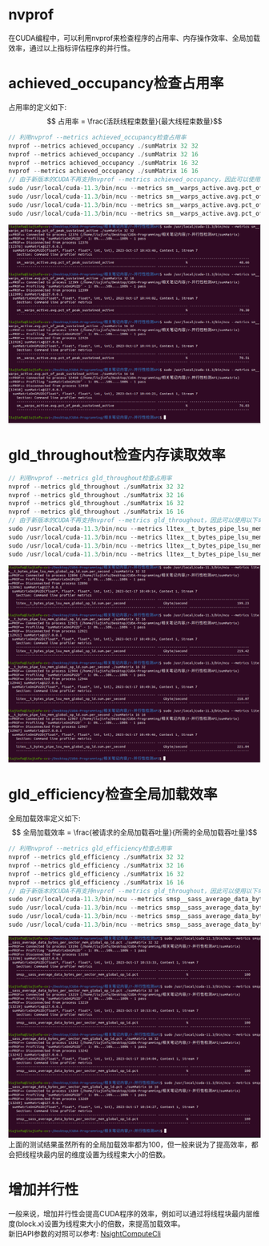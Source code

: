# nvprof
在CUDA编程中，可以利用nvprof来检查程序的占用率、内存操作效率、全局加载效率，通过以上指标评估程序的并行性。

# achieved_occupancy检查占用率
占用率的定义如下:
$$ 占用率 = \frac{活跃线程束数量}{最大线程束数量}$$
```C++
// 利用nvprof --metrics achieved_occupancy检查占用率
nvprof --metrics achieved_occupancy ./sumMatrix 32 32
nvprof --metrics achieved_occupancy ./sumMatrix 32 16
nvprof --metrics achieved_occupancy ./sumMatrix 16 32
nvprof --metrics achieved_occupancy ./sumMatrix 16 16
// 由于新版本的CUDA不再支持nvprof --metrics achieved_occupancy，因此可以使用以下命令替代:
sudo /usr/local/cuda-11.3/bin/ncu --metrics sm__warps_active.avg.pct_of_peak_sustained_active ./sumMatrix 32 32
sudo /usr/local/cuda-11.3/bin/ncu --metrics sm__warps_active.avg.pct_of_peak_sustained_active ./sumMatrix 32 16
sudo /usr/local/cuda-11.3/bin/ncu --metrics sm__warps_active.avg.pct_of_peak_sustained_active ./sumMatrix 16 32
sudo /usr/local/cuda-11.3/bin/ncu --metrics sm__warps_active.avg.pct_of_peak_sustained_active ./sumMatrix 16 16
```
<div align=center>
<img src="./achieved_occupancy.png" width="700">
</div>

# gld_throughout检查内存读取效率
```C++
// 利用nvprof --metrics gld_throughout检查占用率
nvprof --metrics gld_throughout ./sumMatrix 32 32
nvprof --metrics gld_throughout ./sumMatrix 32 16
nvprof --metrics gld_throughout ./sumMatrix 16 32
nvprof --metrics gld_throughout ./sumMatrix 16 16
// 由于新版本的CUDA不再支持nvprof --metrics gld_throughout，因此可以使用以下命令替代:
sudo /usr/local/cuda-11.3/bin/ncu --metrics l1tex__t_bytes_pipe_lsu_mem_global_op_ld.sum.per_second ./sumMatrix 32 32
sudo /usr/local/cuda-11.3/bin/ncu --metrics l1tex__t_bytes_pipe_lsu_mem_global_op_ld.sum.per_second ./sumMatrix 32 16
sudo /usr/local/cuda-11.3/bin/ncu --metrics l1tex__t_bytes_pipe_lsu_mem_global_op_ld.sum.per_second ./sumMatrix 16 32
sudo /usr/local/cuda-11.3/bin/ncu --metrics l1tex__t_bytes_pipe_lsu_mem_global_op_ld.sum.per_second ./sumMatrix 16 16
```
<div align=center>
<img src="./gld_throughout.png" width="700">
</div>

# gld_efficiency检查全局加载效率
全局加载效率定义如下:
$$ 全局加载效率 = \frac{被请求的全局加载吞吐量}{所需的全局加载吞吐量}$$
```C++
// 利用nvprof --metrics gld_efficiency检查占用率
nvprof --metrics gld_efficiency ./sumMatrix 32 32
nvprof --metrics gld_efficiency ./sumMatrix 32 16
nvprof --metrics gld_efficiency ./sumMatrix 16 32
nvprof --metrics gld_efficiency ./sumMatrix 16 16
// 由于新版本的CUDA不再支持nvprof --metrics gld_throughout，因此可以使用以下命令替代:
sudo /usr/local/cuda-11.3/bin/ncu --metrics smsp__sass_average_data_bytes_per_sector_mem_global_op_ld.pct ./sumMatrix 32 32
sudo /usr/local/cuda-11.3/bin/ncu --metrics smsp__sass_average_data_bytes_per_sector_mem_global_op_ld.pct ./sumMatrix 32 16
sudo /usr/local/cuda-11.3/bin/ncu --metrics smsp__sass_average_data_bytes_per_sector_mem_global_op_ld.pct ./sumMatrix 16 32
sudo /usr/local/cuda-11.3/bin/ncu --metrics smsp__sass_average_data_bytes_per_sector_mem_global_op_ld.pct ./sumMatrix 16 16
```
<div align=center>
<img src="./gld_efficiency.png" width="700">
</div>
上面的测试结果虽然所有的全局加载效率都为100，但一般来说为了提高效率，都会把线程块最内层的维度设置为线程束大小的倍数。

# 增加并行性
一般来说，增加并行性会提高CUDA程序的效率，例如可以通过将线程块最内层维度(block.x)设置为线程束大小的倍数，来提高加载效率。  
新旧API参数的对照可以参考: [NsightComputeCli](https://docs.nvidia.com/nsight-compute/NsightComputeCli/index.html)